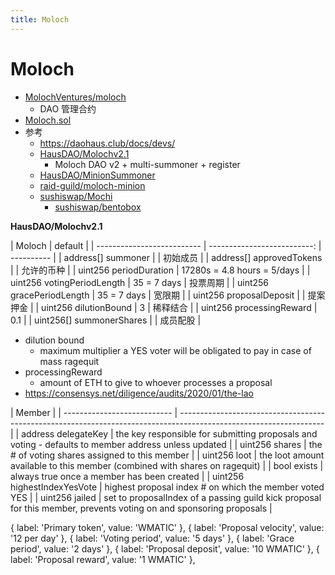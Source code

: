 ```yaml
---
title: Moloch
---
```


# Moloch

- [MolochVentures/moloch](https://github.com/MolochVentures/moloch)
  - DAO 管理合约
- [Moloch.sol](https://github.com/MolochVentures/moloch/blob/master/contracts/Moloch.sol)
- 参考
  - https://daohaus.club/docs/devs/
  - [HausDAO/Molochv2.1](https://github.com/HausDAO/Molochv2.1)
    - Moloch DAO v2 + multi-summoner + register
  - [HausDAO/MinionSummoner](https://github.com/HausDAO/MinionSummoner)
  - [raid-guild/moloch-minion](https://github.com/raid-guild/moloch-minion)
  - [sushiswap/Mochi](https://github.com/sushiswap/Mochi/blob/main/contracts/mol/v2/MochiMol.sol)
    - [sushiswap/bentobox](https://github.com/sushiswap/bentobox)

**HausDAO/Molochv2.1**

| Moloch                     |                     default |
| -------------------------- | --------------------------: | ---------- |
| address[] summoner         |                             | 初始成员   |
| address[] approvedTokens   |                             | 允许的币种 |
| uint256 periodDuration     | 17280s = 4.8 hours = 5/days |
| uint256 votingPeriodLength |                 35 = 7 days | 投票周期   |
| uint256 gracePeriodLength  |                 35 = 7 days | 宽限期     |
| uint256 proposalDeposit    |                             | 提案押金   |
| uint256 dilutionBound      |                           3 | 稀释结合   |
| uint256 processingReward   |                         0.1 |
| uint256[] summonerShares   |                             | 成员配股   |

- dilution bound
  - maximum multiplier a YES voter will be obligated to pay in case of mass ragequit
- processingReward
  - amount of ETH to give to whoever processes a proposal
- https://consensys.net/diligence/audits/2020/01/the-lao

| Member                      |
| --------------------------- | ------------------------------------------------------------------------------------------------------------------ |
| address delegateKey         | the key responsible for submitting proposals and voting - defaults to member address unless updated                |
| uint256 shares              | the # of voting shares assigned to this member                                                                     |
| uint256 loot                | the loot amount available to this member (combined with shares on ragequit)                                        |
| bool exists                 | always true once a member has been created                                                                         |
| uint256 highestIndexYesVote | highest proposal index # on which the member voted YES                                                             |
| uint256 jailed              | set to proposalIndex of a passing guild kick proposal for this member, prevents voting on and sponsoring proposals |

{ label: 'Primary token', value: 'WMATIC' },
{ label: 'Proposal velocity', value: '12 per day' },
{ label: 'Voting period', value: '5 days' },
{ label: 'Grace period', value: '2 days' },
{ label: 'Proposal deposit', value: '10 WMATIC' },
{ label: 'Proposal reward', value: '1 WMATIC' },
